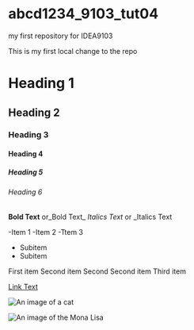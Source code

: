 # abcd1234_9103_tut04
my first repository for IDEA9103

This is my first local change to the repo

# Heading 1
## Heading 2
### Heading 3
#### Heading 4
##### Heading 5
###### Heading 6

**Bold Text** or_Bold Text_
*Italics Text* or _Italics Text

-Item 1
-Item 2
-Ttem 3
- Subitem
- Subitem


First item
Second item
Second Second item
Third item

[Link Text](http://www.google.com/)

![An image of a cat](http://placekitten.com/200/300)

![An image of the Mona Lisa](asset/Mona_Lisa_by_Leonardo_da_Vinci_500_x_700%20(1).jpg_)

